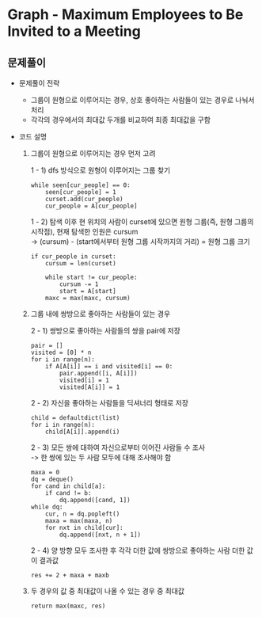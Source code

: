 # Graph - Maximum Employees to Be Invited to a Meeting
## 문제풀이
* 문제풀이 전략
    * 그룹이 원형으로 이루어지는 경우, 상호 좋아하는 사람들이 있는 경우로 나눠서 처리
    * 각각의 경우에서의 최대값 두개를 비교하여 최종 최대값을 구함

* 코드 설명
    1. 그룹이 원형으로 이루어지는 경우 먼저 고려  

        1 - 1) dfs 방식으로 원형이 이루어지는 그룹 찾기  
        ```
        while seen[cur_people] == 0:
            seen[cur_people] = 1
            curset.add(cur_people)
            cur_people = A[cur_people]
        ```

        1 - 2) 탐색 이후 현 위치의 사람이 curset에 있으면 원형 그룹(즉, 원형 그룹의 시작점), 현재 탐색한 인원은 cursum  
                -> (cursum) - (start에서부터 원형 그룹 시작까지의 거리) = 원형 그룹 크기  
        ```
        if cur_people in curset:
            cursum = len(curset)
            
            while start != cur_people:
                cursum -= 1
                start = A[start]
            maxc = max(maxc, cursum)
        ```
    
    2. 그룹 내에 쌍방으로 좋아하는 사람들이 있는 경우  

        2 - 1) 쌍방으로 좋아하는 사람들의 쌍을 pair에 저장  
        ```
        pair = []
        visited = [0] * n
        for i in range(n):
            if A[A[i]] == i and visited[i] == 0:
                pair.append([i, A[i]])
                visited[i] = 1
                visited[A[i]] = 1
        ```

        2 - 2) 자신을 좋아하는 사람들을 딕셔너리 형태로 저장  
        ```
        child = defaultdict(list)
        for i in range(n):
            child[A[i]].append(i)
        ```

        2 - 3) 모든 쌍에 대하여 자신으로부터 이어진 사람들 수 조사  
                -> 한 쌍에 있는 두 사람 모두에 대해 조사해야 함  
        ```
        maxa = 0
        dq = deque()
        for cand in child[a]:
            if cand != b:
                dq.append([cand, 1])
        while dq:
            cur, n = dq.popleft()
            maxa = max(maxa, n)
            for nxt in child[cur]:
                dq.append([nxt, n + 1])
        ```
        
        2 - 4) 양 방향 모두 조사한 후 각각 더한 값에 쌍방으로 좋아하는 사람 더한 값이 결과값  
        ```
        res += 2 + maxa + maxb
        ```
    
    3. 두 경우의 값 중 최대값이 나올 수 있는 경우 중 최대값
        ```
        return max(maxc, res)
        ```